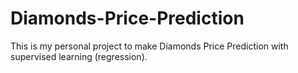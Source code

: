 # Diamonds-Price-Prediction
This is my personal project to make Diamonds Price Prediction with supervised learning (regression).
